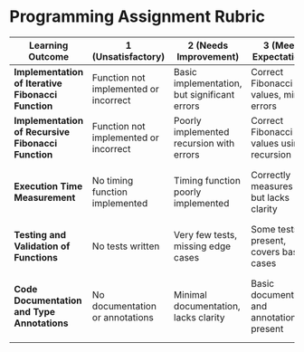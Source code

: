 # Programming Assignment Rubric

| Learning Outcome                                                   | 1 (Unsatisfactory)               | 2 (Needs Improvement)            | 3 (Meets Expectations)           | 4 (Exceeds Expectations)         | 5 (Excellent)                    |
|-------------------------------------------------------------------|----------------------------------|----------------------------------|----------------------------------|----------------------------------|----------------------------------|
| **Implementation of Iterative Fibonacci Function**                | Function not implemented or incorrect | Basic implementation, but significant errors | Correct Fibonacci values, minor errors | Correct implementation, handles edge cases | Optimal iterative solution       |
| **Implementation of Recursive Fibonacci Function**                 | Function not implemented or incorrect | Poorly implemented recursion with errors | Correct Fibonacci values using recursion  | Efficient recursion, handles edge cases | Optimally implemented with memoization |
| **Execution Time Measurement**                                     | No timing function implemented   | Timing function poorly implemented | Correctly measures time but lacks clarity | Clear implementation and usage of the timing function | Comprehensive timing analysis and reporting         |
| **Testing and Validation of Functions**                            | No tests written                | Very few tests, missing edge cases | Some tests present, covers basic cases | Extensive testing, covers edge cases thoroughly | Comprehensive suite of tests, ensuring reliability |
| **Code Documentation and Type Annotations**                       | No documentation or annotations  | Minimal documentation, lacks clarity | Basic documentation and annotations present | Well-documented with clear explanations and type annotations | Exceptionally documented, follows best practices        |